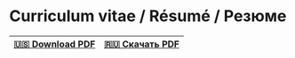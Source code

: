 # Curriculum vitae / Résumé / Резюме

| **[:us: Download PDF][en]** | **[:ru: Скачать PDF][ru]** |
| :--------------------: | :-------------------: |

[en]: https://github.com/egormkn/cv/releases/latest/download/cv-makarenko-en.pdf "Curriculum Vitae - Egor Makarenko"
[ru]: https://github.com/egormkn/cv/releases/latest/download/cv-makarenko-ru.pdf "Резюме - Егор Макаренко"
